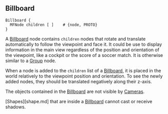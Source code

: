 ## Billboard

```
Billboard {
  MFNode children [ ]    # {node, PROTO}
}
```

A [Billboard](#billboard) node contains `children` nodes that rotate and translate automatically to follow the viewpoint and face it. It could be use to display information in the main view regardless of the position and orientation of the viewpoint, like a cockpit or the score of a soccer match.
It is otherwise similar to a [Group](group.md) node.

When a node is added to the `children` list of a [Billboard](#billboard), it is placed in the world relatively to the viewpoint position and orientation.
To see the newly added nodes, they should be translated negatively along their z-axis.

The objects contained in the [Billboard](#billboard) are not visible by [Cameras](camera.md).

[Shapes][shape.md] that are inside a [Billboard](#billboard) cannot cast or receive shadows.
